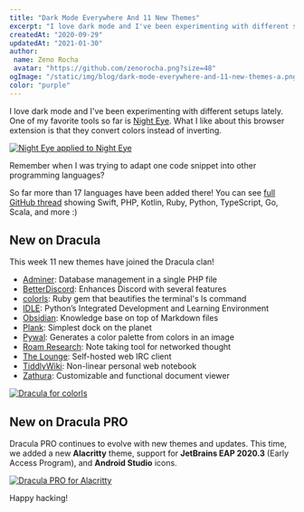 ```yaml
---
title: "Dark Mode Everywhere And 11 New Themes"
excerpt: "I love dark mode and I've been experimenting with different setups lately. One of my favorite tools so far is Night Eye."
createdAt: "2020-09-29"
updatedAt: "2021-01-30"
author:
 name: Zeno Rocha
 avatar: "https://github.com/zenorocha.png?size=48"
ogImage: "/static/img/blog/dark-mode-everywhere-and-11-new-themes-a.png"
color: "purple"
---
```


I love dark mode and I've been experimenting with different setups lately. One of my favorite tools so far is [Night Eye](https://nighteye.app). What I like about this browser extension is that they convert colors instead of inverting.

[![Night Eye applied to Night Eye](/static/img/blog/dark-mode-everywhere-and-11-new-themes-a.png)](https://nighteye.app)

Remember when I was trying to adapt one code snippet into other programming languages?

So far more than 17 languages have been added there! You can see [full GitHub thread](https://github.com/dracula/dracula-theme/discussions/444) showing Swift, PHP, Kotlin, Ruby, Python, TypeScript, Go, Scala, and more :)

## New on Dracula

This week 11 new themes have joined the Dracula clan!

- [Adminer](/adminer): Database management in a single PHP file
- [BetterDiscord](/betterdiscord): Enhances Discord with several features
- [colorls](/colorls): Ruby gem that beautifies the terminal's ls command
- [IDLE](/idle): Python’s Integrated Development and Learning Environment
- [Obsidian](/obsidian): Knowledge base on top of Markdown files
- [Plank](/plank): Simplest dock on the planet
- [Pywal](/pywal): Generates a color palette from colors in an image
- [Roam Research](/roam-research): Note taking tool for networked thought
- [The Lounge](/thelounge): Self-hosted web IRC client
- [TiddlyWiki](/tiddlywiki): Non-linear personal web notebook
- [Zathura](/zathura): Customizable and functional document viewer

[![Dracula for colorls](/static/img/blog/dark-mode-everywhere-and-11-new-themes-b.png)](/colorls)

## New on Dracula PRO

Dracula PRO continues to evolve with new themes and updates. This time, we added a new **Alacritty** theme, support for **JetBrains EAP 2020.3** (Early Access Program), and **Android Studio** icons.

[![Dracula PRO for Alacritty](/static/img/blog/dark-mode-everywhere-and-11-new-themes-c.png)](/pro)

Happy hacking!
